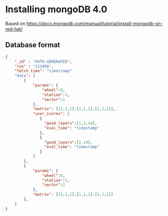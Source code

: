 # Installing mongoDB 4.0

Based on https://docs.mongodb.com/manual/tutorial/install-mongodb-on-red-hat/

## Database format

```json
{  
    "_id" : "AUTO-GENERATED",
    "run" : "123456",
    "fetch_time": "timestamp"
    "data": [
        {
            "params": {
                "wheel":0,
                "station":1,
                "sector":1
            },
            "matrix": [[1,1,1],[1,1,1],[1,1,1]],
            "user_scores": [
               { 
                 "good_layers":[1,2,14],
                 "eval_time": "timestamp"
               },
               { 
                 "good_layers":[2,14],
                 "eval_time": "timestamp"
               }
            ]
        },
        {
            "params": {
                "wheel":0,
                "station":1,
                "sector":2
            },
            "matrix": [[1,1,1],[1,1,1],[1,1,1]]
        },
    ]
}
```